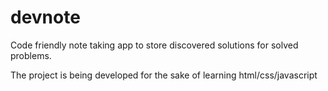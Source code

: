 # devnote

Code friendly note taking app to store discovered solutions for solved problems.

The project is being developed for the sake of learning html/css/javascript